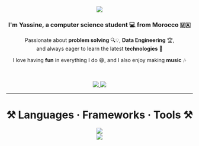 <h1 align="center">
  <img src="https://readme-typing-svg.herokuapp.com/?font=Righteous&size=35&center=true&vCenter=true&width=520&height=70&duration=2500&lines=Hey+There!+👋;+I'm+Yassine+LBARRAH!" />
</h1>

<h3 align="center">I'm Yassine, a computer science student 💻 from Morocco 🇲🇦</h3>

<div align="center">
  <p>
    Passionate about <strong>problem solving</strong> 🔍💡, <strong>Data Engineering</strong> 🏆,<br />
    and always eager to learn the latest <strong>technologies</strong> 🚀
  </p>

  <p>
    I love having <strong>fun</strong> in everything I do 😄, and I also enjoy making <strong>music</strong> 🎶
  </p>


  <br /><br />
  <a href="mailto:lbrrahyassine@gmail.com">
    <img src="https://img.shields.io/badge/Gmail-333333?style=for-the-badge&logo=gmail&logoColor=red" />
  </a>
  <a href="https://linkedin.com/in/yassinelbarrah" target="_blank">
    <img src="https://img.shields.io/badge/LinkedIn-0077B5?style=for-the-badge&logo=linkedin&logoColor=white" />
  </a>
</div>

---

<h1 align="center">⚒️ Languages · Frameworks · Tools ⚒️</h1>

<div align="center">
  <img src="https://skillicons.dev/icons?i=python,java,c,html,css,javascript,Angular" /><br />
  <img src="https://skillicons.dev/icons?i=oracle,mysql,php,firebase,postgres,github,git,vscode,linux,bash,qt,flutter" />
</div>


